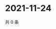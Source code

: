 # 2021-11-24

共 0 条

<!-- BEGIN WEIBO -->
<!-- 最后更新时间 Wed Nov 24 2021 16:10:47 GMT+0800 (China Standard Time) -->

<!-- END WEIBO -->
